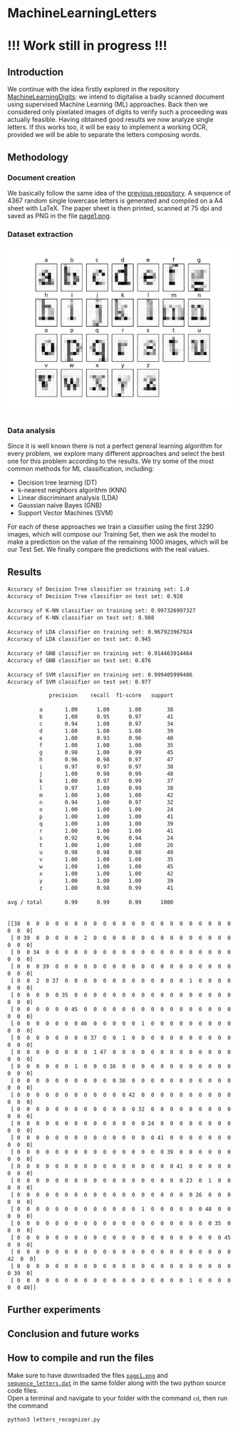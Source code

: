 # MachineLearningLetters
# !!! Work still in progress !!!

## Introduction
We continue with the idea firstly explored in the repository [MachineLearningDigits](https://github.com/dario-marvin/MachineLearningDigits): we intend to digitalise a badly scanned document using supervised Machine Learning (ML) approaches. Back then we considered only pixelated images of digits to verify such a proceeding was actually feasible. Having obtained good results we now analyze single letters. If this works too, it will be easy to implement a working OCR, provided we will be able to separate the letters composing words.

## Methodology
### Document creation
We basically follow the same idea of the [previous repository](https://github.com/dario-marvin/MachineLearningDigits). A sequence of 4367 random single lowercase letters is generated and compiled on a A4 sheet with LaTeX. The paper sheet is then printed, scanned at 75 dpi and saved as PNG in the file [page1.png](https://github.com/dario-marvin/MachineLearningLetters/blob/master/page1.png).

### Dataset extraction


<p align="center">
  <img src="https://github.com/dario-marvin/MachineLearningLetters/blob/master/all_letters.png">
</p>



### Data analysis

Since it is well known there is not a perfect general learning algorithm for every problem, we explore many different approaches and select the best one for this problem according to the results. We try some of the most common methods for ML classification, including:
- Decision tree learning (DT)
- k-nearest neighbors algorithm (KNN)
- Linear discriminant analysis (LDA)
- Gaussian naive Bayes (GNB)
- Support Vector Machines (SVM)

For each of these approaches we train a classifier using the first 3290 images, which will compose our Training Set, then we
ask the model to make a prediction on the value of the remaining 1000 images, which will be our Test Set. We finally compare the predictions with the real values.

## Results

```
Accuracy of Decision Tree classifier on training set: 1.0
Accuracy of Decision Tree classifier on test set: 0.928

Accuracy of K-NN classifier on training set: 0.997326997327
Accuracy of K-NN classifier on test set: 0.988

Accuracy of LDA classifier on training set: 0.967923967924
Accuracy of LDA classifier on test set: 0.945

Accuracy of GNB classifier on training set: 0.914463914464
Accuracy of GNB classifier on test set: 0.876

Accuracy of SVM classifier on training set: 0.999405999406
Accuracy of SVM classifier on test set: 0.977
```

```
             precision    recall  f1-score   support

          a       1.00      1.00      1.00        38
          b       1.00      0.95      0.97        41
          c       0.94      1.00      0.97        34
          d       1.00      1.00      1.00        39
          e       1.00      0.93      0.96        40
          f       1.00      1.00      1.00        35
          g       0.98      1.00      0.99        45
          h       0.96      0.98      0.97        47
          i       0.97      0.97      0.97        38
          j       1.00      0.98      0.99        48
          k       1.00      0.97      0.99        37
          l       0.97      1.00      0.99        38
          m       1.00      1.00      1.00        42
          n       0.94      1.00      0.97        32
          o       1.00      1.00      1.00        24
          p       1.00      1.00      1.00        41
          q       1.00      1.00      1.00        39
          r       1.00      1.00      1.00        41
          s       0.92      0.96      0.94        24
          t       1.00      1.00      1.00        26
          u       0.98      0.98      0.98        49
          v       1.00      1.00      1.00        35
          w       1.00      1.00      1.00        45
          x       1.00      1.00      1.00        42
          y       1.00      1.00      1.00        39
          z       1.00      0.98      0.99        41

avg / total       0.99      0.99      0.99      1000


[[38  0  0  0  0  0  0  0  0  0  0  0  0  0  0  0  0  0  0  0  0  0  0  0  0  0]
 [ 0 39  0  0  0  0  0  2  0  0  0  0  0  0  0  0  0  0  0  0  0  0  0  0  0  0]
 [ 0  0 34  0  0  0  0  0  0  0  0  0  0  0  0  0  0  0  0  0  0  0  0  0  0  0]
 [ 0  0  0 39  0  0  0  0  0  0  0  0  0  0  0  0  0  0  0  0  0  0  0  0  0  0]
 [ 0  0  2  0 37  0  0  0  0  0  0  0  0  0  0  0  0  0  1  0  0  0  0  0  0  0]
 [ 0  0  0  0  0 35  0  0  0  0  0  0  0  0  0  0  0  0  0  0  0  0  0  0  0  0]
 [ 0  0  0  0  0  0 45  0  0  0  0  0  0  0  0  0  0  0  0  0  0  0  0  0  0  0]
 [ 0  0  0  0  0  0  0 46  0  0  0  0  0  1  0  0  0  0  0  0  0  0  0  0  0  0]
 [ 0  0  0  0  0  0  0  0 37  0  0  1  0  0  0  0  0  0  0  0  0  0  0  0  0  0]
 [ 0  0  0  0  0  0  0  0  1 47  0  0  0  0  0  0  0  0  0  0  0  0  0  0  0  0]
 [ 0  0  0  0  0  0  1  0  0  0 36  0  0  0  0  0  0  0  0  0  0  0  0  0  0  0]
 [ 0  0  0  0  0  0  0  0  0  0  0 38  0  0  0  0  0  0  0  0  0  0  0  0  0  0]
 [ 0  0  0  0  0  0  0  0  0  0  0  0 42  0  0  0  0  0  0  0  0  0  0  0  0  0]
 [ 0  0  0  0  0  0  0  0  0  0  0  0  0 32  0  0  0  0  0  0  0  0  0  0  0  0]
 [ 0  0  0  0  0  0  0  0  0  0  0  0  0  0 24  0  0  0  0  0  0  0  0  0  0  0]
 [ 0  0  0  0  0  0  0  0  0  0  0  0  0  0  0 41  0  0  0  0  0  0  0  0  0  0]
 [ 0  0  0  0  0  0  0  0  0  0  0  0  0  0  0  0 39  0  0  0  0  0  0  0  0  0]
 [ 0  0  0  0  0  0  0  0  0  0  0  0  0  0  0  0  0 41  0  0  0  0  0  0  0  0]
 [ 0  0  0  0  0  0  0  0  0  0  0  0  0  0  0  0  0  0 23  0  1  0  0  0  0  0]
 [ 0  0  0  0  0  0  0  0  0  0  0  0  0  0  0  0  0  0  0 26  0  0  0  0  0  0]
 [ 0  0  0  0  0  0  0  0  0  0  0  0  0  1  0  0  0  0  0  0 48  0  0  0  0  0]
 [ 0  0  0  0  0  0  0  0  0  0  0  0  0  0  0  0  0  0  0  0  0 35  0  0  0  0]
 [ 0  0  0  0  0  0  0  0  0  0  0  0  0  0  0  0  0  0  0  0  0  0 45  0  0  0]
 [ 0  0  0  0  0  0  0  0  0  0  0  0  0  0  0  0  0  0  0  0  0  0  0 42  0  0]
 [ 0  0  0  0  0  0  0  0  0  0  0  0  0  0  0  0  0  0  0  0  0  0  0  0 39  0]
 [ 0  0  0  0  0  0  0  0  0  0  0  0  0  0  0  0  0  0  1  0  0  0  0  0  0 40]]

```


## Further experiments


## Conclusion and future works


## How to compile and run the files
Make sure to have downloaded the files [`page1.png`](https://github.com/dario-marvin/MachineLearningLetters/blob/master/page1.png) and [`sequence_letters.dat`](https://github.com/dario-marvin/MachineLearningLetters/blob/master/sequence_letters.dat) in the same folder along with the two python source code files.  
Open a terminal and navigate to your folder with the command `cd`, then run the command
```
python3 letters_recognizer.py
```
